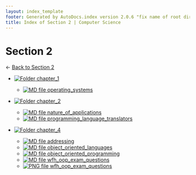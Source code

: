 ```yaml
---
layout: index_template
footer: Generated by AutoDocs.index version 2.0.6 "fix name of root directory" ⓒ Starwort, 2020
title: Index of Section 2 | Computer Science
---
```


# Section 2

← [Back to Section 2](..)

- [![Folder](https://starwort.github.io/computer-science/icon-folder.png) chapter_1](Paper_1/section_2/chapter_1)
  - [![MD file](https://img.icons8.com/windows/512/4a90e2/regular-document.png) operating_systems](Paper_1/section_2/chapter_1/operating_systems.md)

- [![Folder](https://starwort.github.io/computer-science/icon-folder.png) chapter_2](Paper_1/section_2/chapter_2)
  - [![MD file](https://img.icons8.com/windows/512/4a90e2/regular-document.png) nature_of_applications](Paper_1/section_2/chapter_2/nature_of_applications.md)
  - [![MD file](https://img.icons8.com/windows/512/4a90e2/regular-document.png) programming_language_translators](Paper_1/section_2/chapter_2/programming_language_translators.md)

- [![Folder](https://starwort.github.io/computer-science/icon-folder.png) chapter_4](Paper_1/section_2/chapter_4)
  - [![MD file](https://img.icons8.com/windows/512/4a90e2/regular-document.png) addressing](Paper_1/section_2/chapter_4/addressing.md)
  - [![MD file](https://img.icons8.com/windows/512/4a90e2/regular-document.png) object_oriented_languages](Paper_1/section_2/chapter_4/object_oriented_languages.md)
  - [![MD file](https://img.icons8.com/windows/512/4a90e2/regular-document.png) object_oriented_programming](Paper_1/section_2/chapter_4/object_oriented_programming.md)
  - [![MD file](https://img.icons8.com/windows/512/4a90e2/regular-document.png) wfh_oop_exam_questions](Paper_1/section_2/chapter_4/wfh_oop_exam_questions.md)
  - [![PNG file](https://img.icons8.com/windows/512/4a90e2/image-document.png) wfh_oop_exam_questions](Paper_1/section_2/chapter_4/wfh_oop_exam_questions.png)

